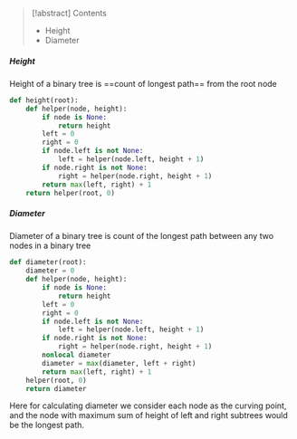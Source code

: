 > [!abstract] Contents
> - Height
> - Diameter

##### Height
Height of a binary tree is ==count of longest path== from the root node

```python
def height(root):
    def helper(node, height):
        if node is None:
            return height
        left = 0
        right = 0
        if node.left is not None:
            left = helper(node.left, height + 1)
        if node.right is not None:
            right = helper(node.right, height + 1)
        return max(left, right) + 1
    return helper(root, 0)
```

##### Diameter
Diameter of a binary tree is count of the longest path between any two nodes in a binary tree

```python
def diameter(root):
    diameter = 0
    def helper(node, height):
        if node is None:
            return height
        left = 0
        right = 0
        if node.left is not None:
            left = helper(node.left, height + 1)
        if node.right is not None:
            right = helper(node.right, height + 1)
        nonlocal diameter
        diameter = max(diameter, left + right)
        return max(left, right) + 1
    helper(root, 0)
    return diameter
```

Here for calculating diameter we consider each node as the curving point, and the node with maximum sum of height of left and right subtrees would be the longest path.  
